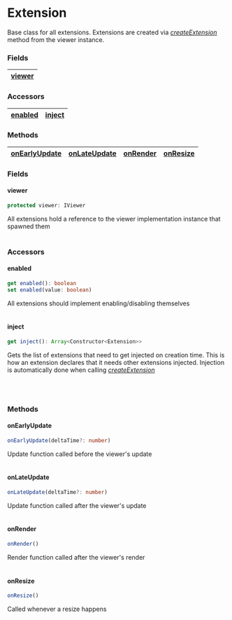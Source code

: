 # Extension
Base class for all extensions. Extensions are created via [_createExtension_](/viewer/viewer-api.md#createextension) method from the viewer instance.

### <h3>Fields</h3>

| [viewer](/viewer/extension-api.md#viewer) |
| ------------------------------------------------ |

### <h3>Accessors</h3>

| [enabled](/viewer/extension-api.md#enabled) | [inject](/viewer/extension-api.md#inject) |
| ------------------------------------ | ------------------------------------ |

### <h3>Methods</h3>

| [onEarlyUpdate](/viewer/extension-api.md#onearlyupdate)  | [onLateUpdate](/viewer/extension-api.md#onlateupdate) | [onRender](/viewer/extension-api.md#onrender) | [onResize](/viewer/extension-api.md#onresize) |
| :------------------------------------------------------------------- | :--------------------------------------------------------------- | :------------------------------------------------- | :------------------------------------------------- |

### <h3>Fields</h3>

#### <b>viewer</b>

```ts
protected viewer: IViewer
```
All extensions hold a reference to the viewer implementation instance that spawned them
<br>
<br>

### <h3>Accessors</h3>

#### <b>enabled</b>

```ts
get enabled(): boolean
set enabled(value: boolean)
```
All extensions should implement enabling/disabling themselves
<br>
<br>


#### <b>inject</b>

```ts
get inject(): Array<Constructor<Extension>>
```
Gets the list of extensions that need to get injected on creation time. This is how an extension declares that it needs other extensions injected. Injection is automatically done when calling [_createExtension_](/viewer/viewer-api.md#createextension)

<br>
<br>

### <h3>Methods</h3>

#### <b>onEarlyUpdate</b>

```ts
onEarlyUpdate(deltaTime?: number)
```
Update function called before the viewer's update
<br>
<br>

#### <b>onLateUpdate</b>

```ts
onLateUpdate(deltaTime?: number)
```
Update function called after the viewer's update
<br>
<br>

#### <b>onRender</b>

```ts
onRender()
```
Render function called after the viewer's render
<br>
<br>

#### <b>onResize</b>

```ts
onResize()
```
Called whenever a resize happens